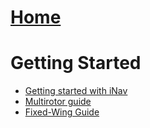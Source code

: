 # [Home](/iNavFlight/inav/wiki)

# Getting Started

 - [Getting started with iNav](/iNavFlight/inav/wiki/Getting-started-with-iNav)
 - [Multirotor guide](/iNavFlight/inav/wiki/Multirotor-guide)
 - [Fixed-Wing Guide](/iNavFlight/inav/wiki/iNavFlight/inav/wiki/Fixed-wing-guide)
